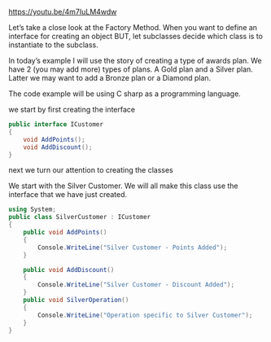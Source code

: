 https://youtu.be/4m7IuLM4wdw <br/>

Let’s take a close look at the Factory Method. When you want to define an interface for creating an object BUT, let subclasses decide which class is to instantiate to the subclass.

In today’s example I will use the story of creating a type of awards plan. We have 2 (you may add more) types of plans. A Gold plan and a Silver plan. Latter we may want to add a Bronze plan or a Diamond plan.

The code example will be using C sharp as a programming language.

we start by first creating the interface
```csharp
public interface ICustomer
{
    void AddPoints();
    void AddDiscount();
}
```

next we turn our attention to creating the classes

We start with the Silver Customer. We will all make this class use the interface that we have just created.
```csharp
using System;
public class SilverCustomer : ICustomer
{
    public void AddPoints()
    {
        Console.WriteLine("Silver Customer - Points Added");
    }

    public void AddDiscount()
    {
        Console.WriteLine("Silver Customer - Discount Added");
    }
    public void SilverOperation()
    {
        Console.WriteLine("Operation specific to Silver Customer");
    }
}
```
